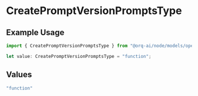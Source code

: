# CreatePromptVersionPromptsType

## Example Usage

```typescript
import { CreatePromptVersionPromptsType } from "@orq-ai/node/models/operations";

let value: CreatePromptVersionPromptsType = "function";
```

## Values

```typescript
"function"
```